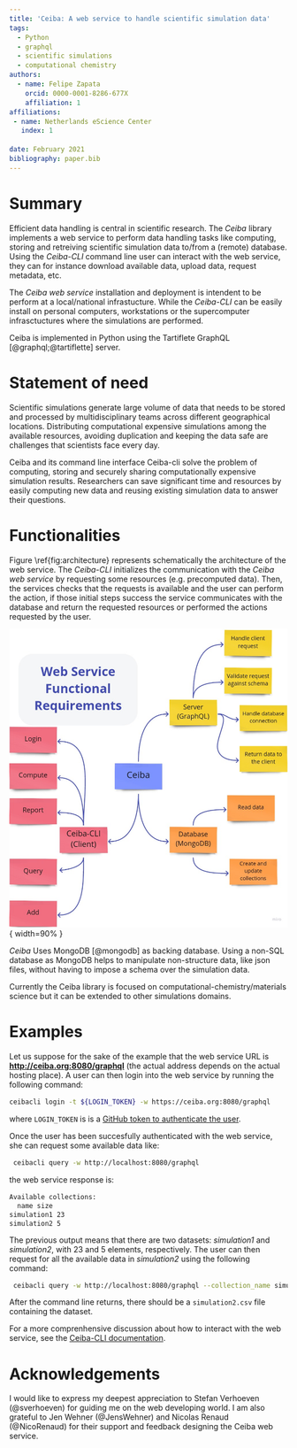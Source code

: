 ```yaml
---
title: 'Ceiba: A web service to handle scientific simulation data'
tags:
  - Python
  - graphql
  - scientific simulations
  - computational chemistry
authors:
  - name: Felipe Zapata
    orcid: 0000-0001-8286-677X
    affiliation: 1
affiliations:
 - name: Netherlands eScience Center
   index: 1

date: February 2021
bibliography: paper.bib
---
```


# Summary
Efficient data handling is central in scientific research. The *Ceiba* library implements
a web service to perform data handling tasks like computing, storing and retreiving scientific simulation data
to/from a (remote) database.
Using  the *Ceiba-CLI* command line user can interact with the web service, they can for instance download available
data, upload data, request metadata, etc.

The *Ceiba web service* installation and deployment is intendent to be perform at a local/national infrastucture.
While the *Ceiba-CLI* can be easily install on personal computers, workstations or the supercomputer infrasctuctures
where the simulations are performed.

Ceiba is implemented in Python using the Tartiflete GraphQL [@graphql;@tartiflette] server.

# Statement of need
Scientific simulations generate large volume of data that needs to be stored and processed
by multidisciplinary teams across different geographical locations. Distributing
computational expensive simulations among the available resources, avoiding duplication
and keeping the data safe are challenges that scientists face every day.

Ceiba and its command line interface Ceiba-cli solve the problem of computing,
storing and securely sharing computationally expensive simulation results. Researchers
can save significant time and resources by easily computing new data and reusing existing
simulation data to answer their questions.


# Functionalities
Figure \ref{fig:architecture} represents schematically the architecture of the web service.
The *Ceiba-CLI* initializes the communication with the *Ceiba web service* by requesting some resources
(e.g. precomputed data). Then, the services checks that the requests is available and the user can
perform the action, if those initial steps success the service communicates with the database and
return the requested resources or performed the actions requested by the user.

![Diagram representing the Ceiba architecture.\label{fig:architecture}](architecture.jpg){ width=90% }

*Ceiba* Uses MongoDB [@mongodb] as backing database. Using a non-SQL database as MongoDB helps to
manipulate non-structure data, like json files, without having to impose a schema over the simulation data.

Currently the Ceiba library is focused on computational-chemistry/materials science but
it can be extended to other simulations domains.

# Examples
Let us suppose for the sake of the example that the web service URL is **http://ceiba.org:8080/graphql** (the actual
address depends on the actual hosting place). A user can then login into the web service by running the following command:
```bash
ceibacli login -t ${LOGIN_TOKEN} -w https://ceiba.org:8080/graphql
```
where `LOGIN_TOKEN` is is a [GitHub token to authenticate the user](https://ceiba-cli.readthedocs.io/en/latest/authentication.html#authentication).

Once the user has been succesfully authenticated with the web service, she can request some available data like:
```bash
 ceibacli query -w http://localhost:8080/graphql
```
the web service response is:
```
Available collections:
  name size
simulation1 23
simulation2 5
```
The previous output means that there are two datasets: *simulation1* and *simulation2*, with 23 and 5 elements, respectively.
The user can then request for all the available data in *simulation2* using the following command:
```bash
 ceibacli query -w http://localhost:8080/graphql --collection_name simulation2
```
After the command line returns, there should be a `simulation2.csv` file containing the dataset.

For a more comprenhensive discussion about how to interact with the web service, see the [Ceiba-CLI documentation](https://ceiba-cli.readthedocs.io/en/latest/authentication.html#authentication).


# Acknowledgements
I would like to express my deepest appreciation to Stefan Verhoeven (@sverhoeven) for guiding me on the web developing world.
I am also grateful to Jen Wehner (@JensWehner) and Nicolas Renaud (@NicoRenaud) for their support and feedback designing 
the Ceiba web service.
